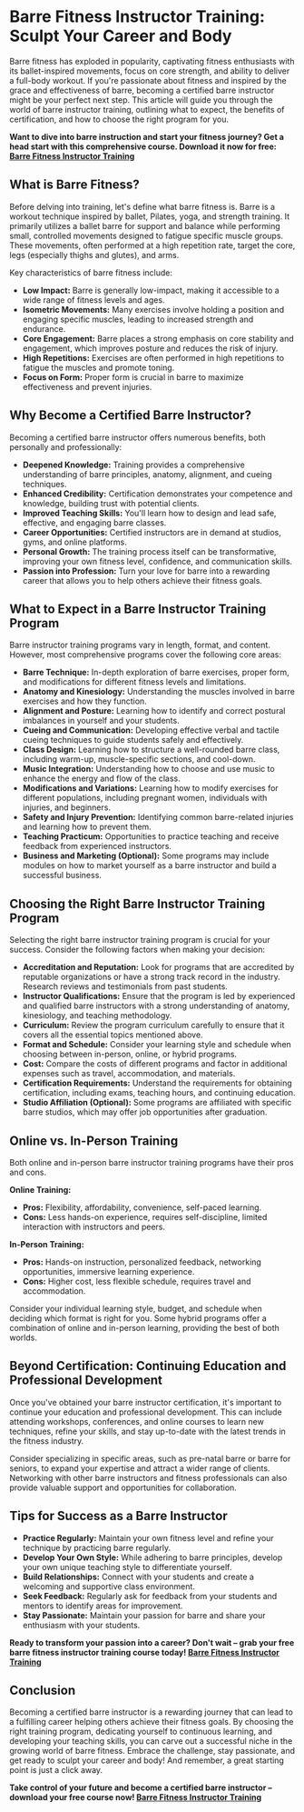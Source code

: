 # Barre Fitness Instructor Training: Sculpt Your Career and Body

Barre fitness has exploded in popularity, captivating fitness enthusiasts with its ballet-inspired movements, focus on core strength, and ability to deliver a full-body workout. If you're passionate about fitness and inspired by the grace and effectiveness of barre, becoming a certified barre instructor might be your perfect next step. This article will guide you through the world of barre instructor training, outlining what to expect, the benefits of certification, and how to choose the right program for you.

**Want to dive into barre instruction and start your fitness journey? Get a head start with this comprehensive course. Download it now for free: [Barre Fitness Instructor Training](https://udemywork.com/barre-fitness-instructor-training)**

## What is Barre Fitness?

Before delving into training, let's define what barre fitness is. Barre is a workout technique inspired by ballet, Pilates, yoga, and strength training. It primarily utilizes a ballet barre for support and balance while performing small, controlled movements designed to fatigue specific muscle groups. These movements, often performed at a high repetition rate, target the core, legs (especially thighs and glutes), and arms.

Key characteristics of barre fitness include:

*   **Low Impact:** Barre is generally low-impact, making it accessible to a wide range of fitness levels and ages.
*   **Isometric Movements:** Many exercises involve holding a position and engaging specific muscles, leading to increased strength and endurance.
*   **Core Engagement:** Barre places a strong emphasis on core stability and engagement, which improves posture and reduces the risk of injury.
*   **High Repetitions:** Exercises are often performed in high repetitions to fatigue the muscles and promote toning.
*   **Focus on Form:** Proper form is crucial in barre to maximize effectiveness and prevent injuries.

## Why Become a Certified Barre Instructor?

Becoming a certified barre instructor offers numerous benefits, both personally and professionally:

*   **Deepened Knowledge:** Training provides a comprehensive understanding of barre principles, anatomy, alignment, and cueing techniques.
*   **Enhanced Credibility:** Certification demonstrates your competence and knowledge, building trust with potential clients.
*   **Improved Teaching Skills:** You'll learn how to design and lead safe, effective, and engaging barre classes.
*   **Career Opportunities:** Certified instructors are in demand at studios, gyms, and online platforms.
*   **Personal Growth:** The training process itself can be transformative, improving your own fitness level, confidence, and communication skills.
*   **Passion into Profession:** Turn your love for barre into a rewarding career that allows you to help others achieve their fitness goals.

## What to Expect in a Barre Instructor Training Program

Barre instructor training programs vary in length, format, and content. However, most comprehensive programs cover the following core areas:

*   **Barre Technique:** In-depth exploration of barre exercises, proper form, and modifications for different fitness levels and limitations.
*   **Anatomy and Kinesiology:** Understanding the muscles involved in barre exercises and how they function.
*   **Alignment and Posture:** Learning how to identify and correct postural imbalances in yourself and your students.
*   **Cueing and Communication:** Developing effective verbal and tactile cueing techniques to guide students safely and effectively.
*   **Class Design:** Learning how to structure a well-rounded barre class, including warm-up, muscle-specific sections, and cool-down.
*   **Music Integration:** Understanding how to choose and use music to enhance the energy and flow of the class.
*   **Modifications and Variations:** Learning how to modify exercises for different populations, including pregnant women, individuals with injuries, and beginners.
*   **Safety and Injury Prevention:** Identifying common barre-related injuries and learning how to prevent them.
*   **Teaching Practicum:** Opportunities to practice teaching and receive feedback from experienced instructors.
*   **Business and Marketing (Optional):** Some programs may include modules on how to market yourself as a barre instructor and build a successful business.

## Choosing the Right Barre Instructor Training Program

Selecting the right barre instructor training program is crucial for your success. Consider the following factors when making your decision:

*   **Accreditation and Reputation:** Look for programs that are accredited by reputable organizations or have a strong track record in the industry. Research reviews and testimonials from past students.
*   **Instructor Qualifications:** Ensure that the program is led by experienced and qualified barre instructors with a strong understanding of anatomy, kinesiology, and teaching methodology.
*   **Curriculum:** Review the program curriculum carefully to ensure that it covers all the essential topics mentioned above.
*   **Format and Schedule:** Consider your learning style and schedule when choosing between in-person, online, or hybrid programs.
*   **Cost:** Compare the costs of different programs and factor in additional expenses such as travel, accommodation, and materials.
*   **Certification Requirements:** Understand the requirements for obtaining certification, including exams, teaching hours, and continuing education.
*   **Studio Affiliation (Optional):** Some programs are affiliated with specific barre studios, which may offer job opportunities after graduation.

## Online vs. In-Person Training

Both online and in-person barre instructor training programs have their pros and cons.

**Online Training:**

*   **Pros:** Flexibility, affordability, convenience, self-paced learning.
*   **Cons:** Less hands-on experience, requires self-discipline, limited interaction with instructors and peers.

**In-Person Training:**

*   **Pros:** Hands-on instruction, personalized feedback, networking opportunities, immersive learning experience.
*   **Cons:** Higher cost, less flexible schedule, requires travel and accommodation.

Consider your individual learning style, budget, and schedule when deciding which format is right for you. Some hybrid programs offer a combination of online and in-person learning, providing the best of both worlds.

## Beyond Certification: Continuing Education and Professional Development

Once you've obtained your barre instructor certification, it's important to continue your education and professional development. This can include attending workshops, conferences, and online courses to learn new techniques, refine your skills, and stay up-to-date with the latest trends in the fitness industry.

Consider specializing in specific areas, such as pre-natal barre or barre for seniors, to expand your expertise and attract a wider range of clients. Networking with other barre instructors and fitness professionals can also provide valuable support and opportunities for collaboration.

## Tips for Success as a Barre Instructor

*   **Practice Regularly:** Maintain your own fitness level and refine your technique by practicing barre regularly.
*   **Develop Your Own Style:** While adhering to barre principles, develop your own unique teaching style to differentiate yourself.
*   **Build Relationships:** Connect with your students and create a welcoming and supportive class environment.
*   **Seek Feedback:** Regularly ask for feedback from your students and mentors to identify areas for improvement.
*   **Stay Passionate:** Maintain your passion for barre and share your enthusiasm with your students.

**Ready to transform your passion into a career? Don't wait – grab your free barre fitness instructor training course today! [Barre Fitness Instructor Training](https://udemywork.com/barre-fitness-instructor-training)**

## Conclusion

Becoming a certified barre instructor is a rewarding journey that can lead to a fulfilling career helping others achieve their fitness goals. By choosing the right training program, dedicating yourself to continuous learning, and developing your teaching skills, you can carve out a successful niche in the growing world of barre fitness. Embrace the challenge, stay passionate, and get ready to sculpt your career and body! And remember, a great starting point is just a click away.

 **Take control of your future and become a certified barre instructor – download your free course now! [Barre Fitness Instructor Training](https://udemywork.com/barre-fitness-instructor-training)**
